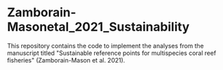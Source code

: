 # Zamborain-Masonetal_2021_Sustainability
This repository contains the code to implement the analyses from the manuscript titled "Sustainable reference points for multispecies coral reef fisheries" (Zamborain-Mason et al. 2021).
